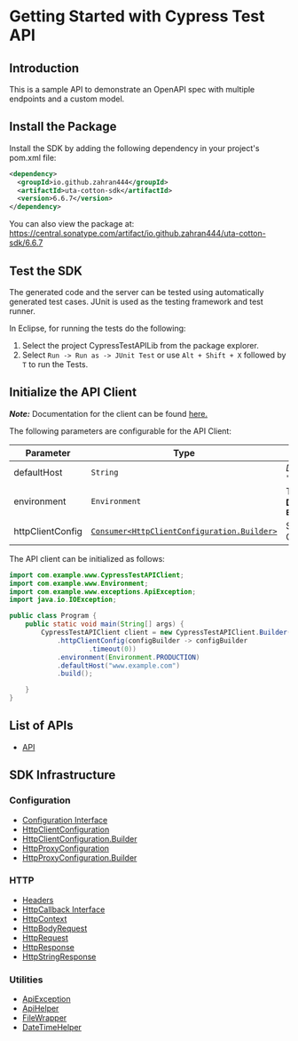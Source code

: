 
# Getting Started with Cypress Test API

## Introduction

This is a sample API to demonstrate an OpenAPI spec with multiple endpoints and a custom model.

## Install the Package

Install the SDK by adding the following dependency in your project's pom.xml file:

```xml
<dependency>
  <groupId>io.github.zahran444</groupId>
  <artifactId>uta-cotton-sdk</artifactId>
  <version>6.6.7</version>
</dependency>
```

You can also view the package at:
https://central.sonatype.com/artifact/io.github.zahran444/uta-cotton-sdk/6.6.7

## Test the SDK

The generated code and the server can be tested using automatically generated test cases.
JUnit is used as the testing framework and test runner.

In Eclipse, for running the tests do the following:

1. Select the project CypressTestAPILib from the package explorer.
2. Select `Run -> Run as -> JUnit Test` or use `Alt + Shift + X` followed by `T` to run the Tests.

## Initialize the API Client

**_Note:_** Documentation for the client can be found [here.](https://www.github.com/ZahraN444/uta-cotton-java-sdk/tree/6.6.7/doc/client.md)

The following parameters are configurable for the API Client:

| Parameter | Type | Description |
|  --- | --- | --- |
| defaultHost | `String` | *Default*: `"www.example.com"` |
| environment | `Environment` | The API environment. <br> **Default: `Environment.PRODUCTION`** |
| httpClientConfig | [`Consumer<HttpClientConfiguration.Builder>`](https://www.github.com/ZahraN444/uta-cotton-java-sdk/tree/6.6.7/doc/http-client-configuration-builder.md) | Set up Http Client Configuration instance. |

The API client can be initialized as follows:

```java
import com.example.www.CypressTestAPIClient;
import com.example.www.Environment;
import com.example.www.exceptions.ApiException;
import java.io.IOException;

public class Program {
    public static void main(String[] args) {
        CypressTestAPIClient client = new CypressTestAPIClient.Builder()
            .httpClientConfig(configBuilder -> configBuilder
                    .timeout(0))
            .environment(Environment.PRODUCTION)
            .defaultHost("www.example.com")
            .build();

    }
}
```

## List of APIs

* [API](https://www.github.com/ZahraN444/uta-cotton-java-sdk/tree/6.6.7/doc/controllers/api.md)

## SDK Infrastructure

### Configuration

* [Configuration Interface](https://www.github.com/ZahraN444/uta-cotton-java-sdk/tree/6.6.7/doc/configuration-interface.md)
* [HttpClientConfiguration](https://www.github.com/ZahraN444/uta-cotton-java-sdk/tree/6.6.7/doc/http-client-configuration.md)
* [HttpClientConfiguration.Builder](https://www.github.com/ZahraN444/uta-cotton-java-sdk/tree/6.6.7/doc/http-client-configuration-builder.md)
* [HttpProxyConfiguration](https://www.github.com/ZahraN444/uta-cotton-java-sdk/tree/6.6.7/doc/http-proxy-configuration.md)
* [HttpProxyConfiguration.Builder](https://www.github.com/ZahraN444/uta-cotton-java-sdk/tree/6.6.7/doc/http-proxy-configuration-builder.md)

### HTTP

* [Headers](https://www.github.com/ZahraN444/uta-cotton-java-sdk/tree/6.6.7/doc/headers.md)
* [HttpCallback Interface](https://www.github.com/ZahraN444/uta-cotton-java-sdk/tree/6.6.7/doc/http-callback-interface.md)
* [HttpContext](https://www.github.com/ZahraN444/uta-cotton-java-sdk/tree/6.6.7/doc/http-context.md)
* [HttpBodyRequest](https://www.github.com/ZahraN444/uta-cotton-java-sdk/tree/6.6.7/doc/http-body-request.md)
* [HttpRequest](https://www.github.com/ZahraN444/uta-cotton-java-sdk/tree/6.6.7/doc/http-request.md)
* [HttpResponse](https://www.github.com/ZahraN444/uta-cotton-java-sdk/tree/6.6.7/doc/http-response.md)
* [HttpStringResponse](https://www.github.com/ZahraN444/uta-cotton-java-sdk/tree/6.6.7/doc/http-string-response.md)

### Utilities

* [ApiException](https://www.github.com/ZahraN444/uta-cotton-java-sdk/tree/6.6.7/doc/api-exception.md)
* [ApiHelper](https://www.github.com/ZahraN444/uta-cotton-java-sdk/tree/6.6.7/doc/api-helper.md)
* [FileWrapper](https://www.github.com/ZahraN444/uta-cotton-java-sdk/tree/6.6.7/doc/file-wrapper.md)
* [DateTimeHelper](https://www.github.com/ZahraN444/uta-cotton-java-sdk/tree/6.6.7/doc/date-time-helper.md)

